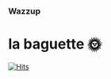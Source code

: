 ### Wazzup

# la baguette 🌞

<!--
**michalpk/michalpk** is a ✨ _special_ ✨ repository because its `README.md` (this file) appears on your GitHub profile.

Here are some ideas to get you started:

- 🔭 I’m currently working on ...
- 🌱 I’m currently learning ...
- 👯 I’m looking to collaborate on ...
- 🤔 I’m looking for help with ...
- 💬 Ask me about ...
- 📫 How to reach me: ...
- 😄 Pronouns: ...
- ⚡ Fun fact: ...
-->

[![Hits](https://hits.seeyoufarm.com/api/count/incr/badge.svg?url=https%3A%2F%2Fgithub.com%2Fmichalpk%2Fmichalpk&count_bg=%23000000&title_bg=%23840F0F&icon=spacex.svg&icon_color=%23000000&title=Hits&edge_flat=false)](https://hits.seeyoufarm.com)
